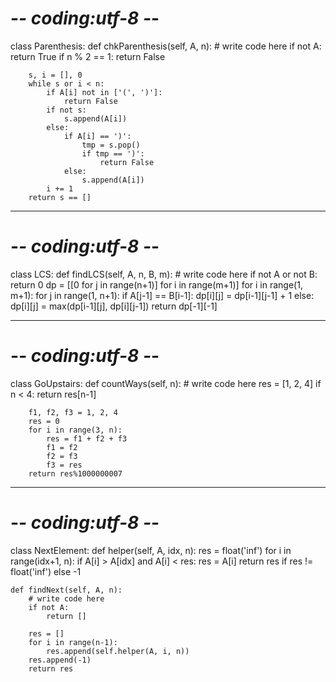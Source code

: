 # -*- coding:utf-8 -*-
class Parenthesis:
    def chkParenthesis(self, A, n):
        # write code here
        if not A:
            return True
        if n % 2 == 1:
            return False
        
        s, i = [], 0
        while s or i < n:
            if A[i] not in ['(', ')']:
                return False
            if not s:
                s.append(A[i])
            else:
                if A[i] == ')':
                    tmp = s.pop()
                    if tmp == ')':
                        return False
                else:
                    s.append(A[i])
            i += 1
        return s == []

-----------------------------------
# -*- coding:utf-8 -*-

class LCS:
    def findLCS(self, A, n, B, m):
        # write code here
        if not A or not B:
            return 0
        dp = [[0 for j in range(n+1)] for i in range(m+1)]
        for i in range(1, m+1):
            for j in range(1, n+1):
                if A[j-1] == B[i-1]:
                    dp[i][j] = dp[i-1][j-1] + 1
                else:
                    dp[i][j] = max(dp[i-1][j], dp[i][j-1])
        return dp[-1][-1]

-----------------
# -*- coding:utf-8 -*-
class GoUpstairs:
    def countWays(self, n):
        # write code here
        res = [1, 2, 4]
        if n < 4:
            return res[n-1]
        
        f1, f2, f3 = 1, 2, 4
        res = 0
        for i in range(3, n):
            res = f1 + f2 + f3 
            f1 = f2 
            f2 = f3
            f3 = res
        return res%1000000007

-------------------------
# -*- coding:utf-8 -*-

class NextElement:
    def helper(self, A, idx, n):
        res = float('inf')
        for i in range(idx+1, n):
            if A[i] > A[idx] and A[i] < res:
                res = A[i]
        return res if res != float('inf') else -1
    
    def findNext(self, A, n):
        # write code here
        if not A:
            return []
        
        res = []
        for i in range(n-1):
            res.append(self.helper(A, i, n))
        res.append(-1)
        return res        